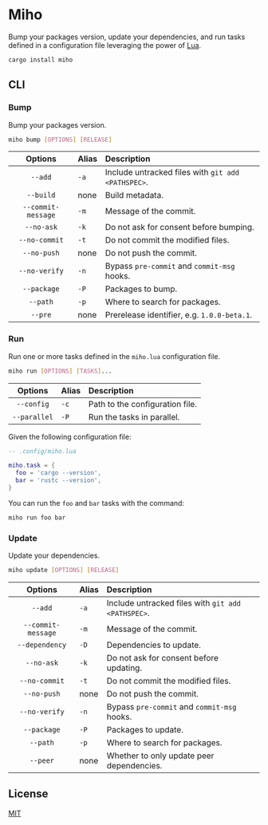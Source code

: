# Miho

Bump your packages version, update your dependencies, and run tasks defined in a configuration file leveraging the power of [Lua](https://www.lua.org/start.html).

```sh
cargo install miho
```

## CLI

### Bump

Bump your packages version.

```sh
miho bump [OPTIONS] [RELEASE]
```

|      Options       | Alias | Description                                        |
| :----------------: | :---- | :------------------------------------------------- |
|      `--add`       | `-a`  | Include untracked files with `git add <PATHSPEC>`. |
|     `--build`      | none  | Build metadata.                                    |
| `--commit-message` | `-m`  | Message of the commit.                             |
|     `--no-ask`     | `-k`  | Do not ask for consent before bumping.             |
|   `--no-commit`    | `-t`  | Do not commit the modified files.                  |
|    `--no-push`     | none  | Do not push the commit.                            |
|   `--no-verify`    | `-n`  | Bypass `pre-commit` and `commit-msg` hooks.        |
|    `--package`     | `-P`  | Packages to bump.                                  |
|      `--path`      | `-p`  | Where to search for packages.                      |
|      `--pre`       | none  | Prerelease identifier, e.g. `1.0.0-beta.1`.        |

### Run

Run one or more tasks defined in the `miho.lua` configuration file.

```sh
miho run [OPTIONS] [TASKS]...
```

|   Options    | Alias | Description                     |
| :----------: | :---- | :------------------------------ |
|  `--config`  | `-c`  | Path to the configuration file. |
| `--parallel` | `-P`  | Run the tasks in parallel.      |

Given the following configuration file:

```lua
-- .config/miho.lua

miho.task = {
  foo = 'cargo --version',
  bar = 'rustc --version',
}
```

You can run the `foo` and `bar` tasks with the command:

```sh
miho run foo bar
```

### Update

Update your dependencies.

```sh
miho update [OPTIONS] [RELEASE]
```

|      Options       | Alias | Description                                        |
| :----------------: | :---- | :------------------------------------------------- |
|      `--add`       | `-a`  | Include untracked files with `git add <PATHSPEC>`. |
| `--commit-message` | `-m`  | Message of the commit.                             |
|   `--dependency`   | `-D`  | Dependencies to update.                            |
|     `--no-ask`     | `-k`  | Do not ask for consent before updating.            |
|   `--no-commit`    | `-t`  | Do not commit the modified files.                  |
|    `--no-push`     | none  | Do not push the commit.                            |
|   `--no-verify`    | `-n`  | Bypass `pre-commit` and `commit-msg` hooks.        |
|    `--package`     | `-P`  | Packages to update.                                |
|      `--path`      | `-p`  | Where to search for packages.                      |
|      `--peer`      | none  | Whether to only update peer dependencies.          |

## License

[MIT](https://github.com/ferreira-tb/miho/blob/main/LICENSE)

